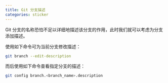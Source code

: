 ```yaml
---
title: Git 分支描述
categories: sticker
---
```


Git 分支的名称恐怕不足以详细地描述该分支的作用，此时我们就可以考虑为分支添加描述。

使用如下命令可为当前分支修改描述：

```bash
git branch --edit-description
```

而后使用如下命令查看指定分支的描述：

```bash
git config branch.<branch_name>.description
```
